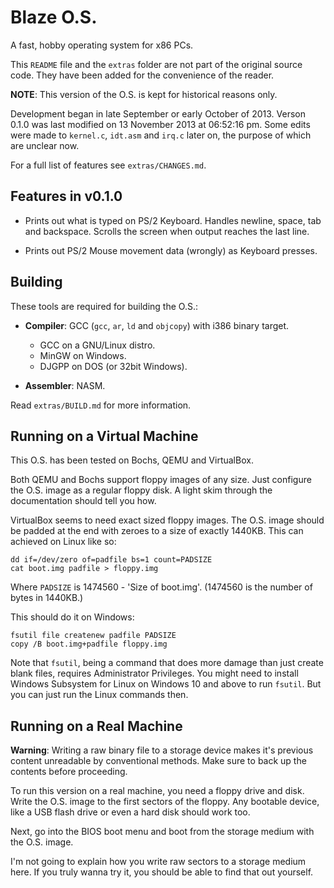 Blaze O.S.
==========

A fast, hobby operating system for x86 PCs.

This `README` file and the `extras` folder are not part of the original source
code. They have been added for the convenience of the reader.

**NOTE**: This version of the O.S. is kept for historical reasons only.

Development began in late September or early October of 2013. Verson 0.1.0
was last modified on 13 November 2013 at 06:52:16 pm. Some edits were made
to `kernel.c`, `idt.asm` and `irq.c` later on, the purpose of which are
unclear now.

For a full list of features see `extras/CHANGES.md`.

Features in v0.1.0
------------------

- Prints out what is typed on PS/2 Keyboard. Handles newline, space, tab
  and backspace. Scrolls the screen when output reaches the last line.

- Prints out PS/2 Mouse movement data (wrongly) as Keyboard presses.

Building
--------

These tools are required for building the O.S.:

- **Compiler**: GCC (`gcc`, `ar`, `ld` and `objcopy`) with i386 binary target.
  - GCC on a GNU/Linux distro.
  - MinGW on Windows.
  - DJGPP on DOS (or 32bit Windows).

- **Assembler**: NASM.

Read `extras/BUILD.md` for more information.

Running on a Virtual Machine
----------------------------

This O.S. has been tested on Bochs, QEMU and VirtualBox.

Both QEMU and Bochs support floppy images of any size. Just configure
the O.S. image as a regular floppy disk. A light skim through the documentation
should tell you how.

VirtualBox seems to need exact sized floppy images. The O.S. image should be
padded at the end with zeroes to a size of exactly 1440KB. This can achieved
on Linux like so:

```shell
dd if=/dev/zero of=padfile bs=1 count=PADSIZE
cat boot.img padfile > floppy.img
```

Where `PADSIZE` is 1474560 - 'Size of boot.img'. (1474560 is the number
of bytes in 1440KB.)

This should do it on Windows:

```batchfile
fsutil file createnew padfile PADSIZE
copy /B boot.img+padfile floppy.img
```

Note that `fsutil`, being a command that does more damage than just create
blank files, requires Administrator Privileges. You might need to install
Windows Subsystem for Linux on Windows 10 and above to run `fsutil`. But you
can just run the Linux commands then.

Running on a Real Machine
-------------------------

**Warning**: Writing a raw binary file to a storage device makes it's previous
content unreadable by conventional methods. Make sure to back up the contents
before proceeding.

To run this version on a real machine, you need a floppy drive and disk. Write
the O.S. image to the first sectors of the floppy. Any bootable device, like
a USB flash drive or even a hard disk should work too. 

Next, go into the BIOS boot menu and boot from the storage medium with
the O.S. image.

I'm not going to explain how you write raw sectors to a storage medium here.
If you truly wanna try it, you should be able to find that out yourself.
